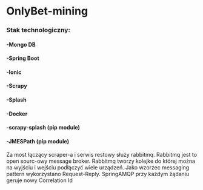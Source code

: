 # OnlyBet-mining

### Stak technologiczny:
#### -Mongo DB
#### -Spring Boot
#### -Ionic
#### -Scrapy
#### -Splash
#### -Docker
#### -scrapy-splash (pip module)
#### -JMESPath (pip module)

Za most łączący scraper-a i serwis restowy służy rabbitmq. Rabbitmq jest to open sourc-owy message broker. Rabbitmq tworzy kolejke do której można na wyjściu i wejściu podłączyć wiele urządzeń. Jako wzorzec messaging pattern wykorzystano Request-Reply. SpringAMQP przy każdym żądaniu geruje nowy Correlation Id
